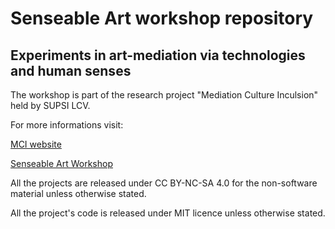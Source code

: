 # Senseable Art workshop repository
## Experiments in art-mediation via technologies and human senses

The workshop is part of the research project "Mediation Culture Inculsion" held by SUPSI LCV.

For more informations visit:

[MCI website](http://www.mci.supsi.ch)

[Senseable Art Workshop](http://www.mci.supsi.ch/senseable-art/)

All the projects are released under CC BY-NC-SA 4.0 for the non-software material unless otherwise stated.

All the project's code is released under MIT licence unless otherwise stated.